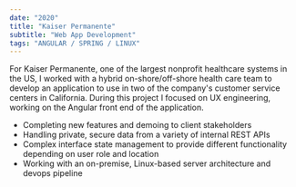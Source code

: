 ```yaml
---
date: "2020"
title: "Kaiser Permanente"
subtitle: "Web App Development"
tags: "ANGULAR / SPRING / LINUX"
---
```


For Kaiser Permanente, one of the largest nonprofit healthcare systems in the US, I worked with a hybrid on-shore/off-shore health care team to develop an application to use in two of the company's customer service centers in California. During this project I focused on UX engineering, working on the Angular front end of the application. 

- Completing new features and demoing to client stakeholders
- Handling private, secure data from a variety of internal REST APIs 
-  Complex interface state management to provide different functionality depending on user role and location
-  Working with an on-premise, Linux-based server architecture and devops pipeline